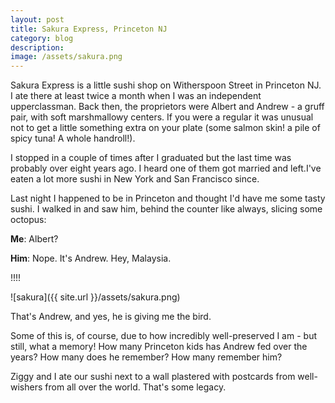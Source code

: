 ```yaml
---
layout: post
title: Sakura Express, Princeton NJ
category: blog
description:  
image: /assets/sakura.png
---
```


Sakura Express is a little sushi shop on Witherspoon Street in Princeton NJ.  I ate there at least twice a month when I was an independent upperclassman.  Back then, the proprietors were Albert and Andrew - a gruff pair, with soft marshmallowy centers.  If you were a regular it was unusual not to get a little something extra on your plate (some salmon skin! a pile of spicy tuna! A whole handroll!).

I stopped in a couple of times after I graduated but the last time was probably over eight years ago.  I heard one of them got married and left.I've eaten a lot more sushi in New York and San Francisco since. 

Last night I happened to be in Princeton and thought I'd have me some tasty sushi. I walked in and saw him, behind the counter like always, slicing some octopus:

**Me**: Albert?

**Him**:  Nope. It's Andrew.  Hey, Malaysia.

!!!!

![sakura]({{ site.url }}/assets/sakura.png)

That's Andrew, and yes, he is giving me the bird. 

Some of this is, of course,  due to how incredibly well-preserved I am - but still, what a memory! How many Princeton kids has Andrew fed over the years? How many does he remember? How many remember him? 

Ziggy and I ate our sushi next to a wall plastered  with postcards from well-wishers from all over the world.  That's some legacy.



